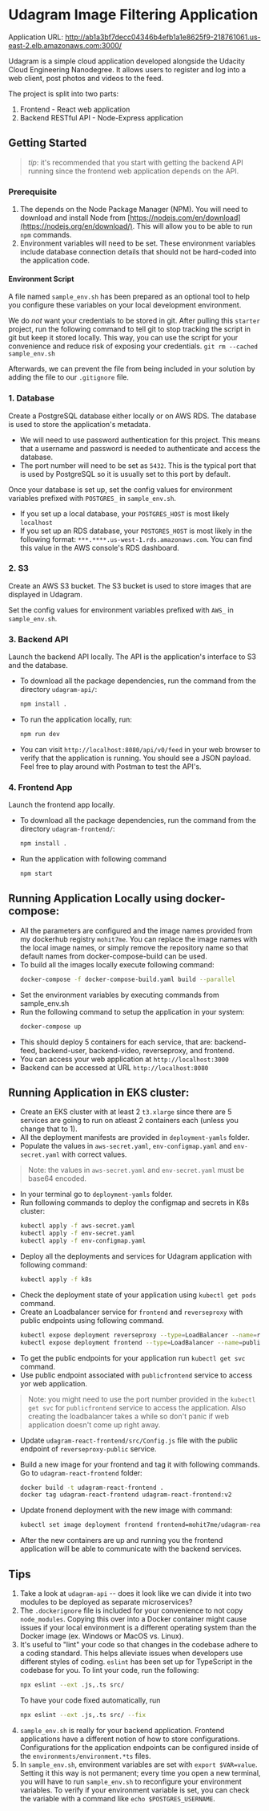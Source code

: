# Udagram Image Filtering Application

Application URL: http://ab1a3bf7decc04346b4efb1a1e8625f9-218761061.us-east-2.elb.amazonaws.com:3000/


Udagram is a simple cloud application developed alongside the Udacity Cloud Engineering Nanodegree. It allows users to register and log into a web client, post photos and videos to the feed.

The project is split into two parts:
1. Frontend - React web application
2. Backend RESTful API - Node-Express application

## Getting Started
> _tip_: it's recommended that you start with getting the backend API running since the frontend web application depends on the API.

### Prerequisite
1. The depends on the Node Package Manager (NPM). You will need to download and install Node from [https://nodejs.com/en/download](https://nodejs.org/en/download/). This will allow you to be able to run `npm` commands.
2. Environment variables will need to be set. These environment variables include database connection details that should not be hard-coded into the application code.

#### Environment Script
A file named `sample_env.sh` has been prepared as an optional tool to help you configure these variables on your local development environment.
 
We do _not_ want your credentials to be stored in git. After pulling this `starter` project, run the following command to tell git to stop tracking the script in git but keep it stored locally. This way, you can use the script for your convenience and reduce risk of exposing your credentials.
`git rm --cached sample_env.sh`

Afterwards, we can prevent the file from being included in your solution by adding the file to our `.gitignore` file.

### 1. Database
Create a PostgreSQL database either locally or on AWS RDS. The database is used to store the application's metadata.

* We will need to use password authentication for this project. This means that a username and password is needed to authenticate and access the database.
* The port number will need to be set as `5432`. This is the typical port that is used by PostgreSQL so it is usually set to this port by default.

Once your database is set up, set the config values for environment variables prefixed with `POSTGRES_` in `sample_env.sh`.
* If you set up a local database, your `POSTGRES_HOST` is most likely `localhost`
* If you set up an RDS database, your `POSTGRES_HOST` is most likely in the following format: `***.****.us-west-1.rds.amazonaws.com`. You can find this value in the AWS console's RDS dashboard.


### 2. S3
Create an AWS S3 bucket. The S3 bucket is used to store images that are displayed in Udagram.

Set the config values for environment variables prefixed with `AWS_` in `sample_env.sh`.


### 3. Backend API
Launch the backend API locally. The API is the application's interface to S3 and the database.

* To download all the package dependencies, run the command from the directory `udagram-api/`:
    ```bash
    npm install .
    ```
* To run the application locally, run:
    ```bash
    npm run dev
    ```
* You can visit `http://localhost:8080/api/v0/feed` in your web browser to verify that the application is running. You should see a JSON payload. Feel free to play around with Postman to test the API's.

### 4. Frontend App
Launch the frontend app locally.

* To download all the package dependencies, run the command from the directory `udagram-frontend/`:
    ```bash
    npm install .
    ```
* Run the application with following command
    ```bash
    npm start
    ```


## Running Application Locally using docker-compose:
* All the parameters are configured and the image names provided from my dockerhub registry `mohit7me`. You can replace the image names with the local image names, or simply remove the repository name so that default names from docker-compose-build can be used.
* To build all the images locally execute following command:
    ```bash
    docker-compose -f docker-compose-build.yaml build --parallel
    ```
* Set the environment variables by executing commands from sample_env.sh
* Run the following command to setup the application in your system:
    ```bash
    docker-compose up
    ```
* This should deploy 5 containers for each service, that are: backend-feed, backend-user, backend-video, reverseproxy, and frontend.
* You can access your web application at `http://localhost:3000`
* Backend can be accessed at URL `http://localhost:8080`

## Running Application in EKS cluster:
* Create an EKS cluster with at least 2 `t3.xlarge` since there are 5 services are going to run on atleast 2 containers each (unless you change that to 1). 
* All the deployment manifests are provided in `deployment-yamls` folder.
* Populate the values in `aws-secret.yaml`, `env-configmap.yaml` and `env-secret.yaml` with correct values.
> Note: the values in `aws-secret.yaml` and `env-secret.yaml` must be base64 encoded.
* In your terminal go to `deployment-yamls` folder.
* Run following commands to deploy the configmap and secrets in K8s cluster:
    ```bash
    kubectl apply -f aws-secret.yaml
    kubectl apply -f env-secret.yaml
    kubectl apply -f env-configmap.yaml
    ```
* Deploy all the deployments and services for Udagram application with following command:
    ```bash
    kubectl apply -f k8s
    ```
* Check the deployment state of your application using `kubectl get pods` command. 
* Create an Loadbalancer service for `frontend` and `reverseproxy` with public endpoints using following command. 
    ```bash
    kubectl expose deployment reverseproxy --type=LoadBalancer --name=reverseproxy-public
    kubectl expose deployment frontend --type=LoadBalancer --name=publicfrontend
    ```
* To get the public endpoints for your application run `kubectl get svc` command.
* Use public endpoint associated with `publicfrontend` service to access yor web application. 
> Note: you might need to use the port number provided in the `kubectl get svc` for `publicfrontend` service to access the application. Also creating the loadbalancer takes a while so don't panic if web application doesn't come up right away. 
* Update `udagram-react-frontend/src/Config.js` file with the public endpoint of `reverseproxy-public` service. 
* Build a new image for your frontend and tag it with following commands. Go to `udagram-react-frontend` folder:
    ```bash
    docker build -t udagram-react-frontend .
    docker tag udagram-react-frontend udagram-react-frontend:v2
    ```
* Update fronend deployment with the new image with command: 
    ```bash
    kubectl set image deployment frontend frontend=mohit7me/udagram-react-frontend:v2
    ```

* After the new containers are up and running you the frontend application will be able to communicate with the backend services. 

## Tips
1. Take a look at `udagram-api` -- does it look like we can divide it into two modules to be deployed as separate microservices?
2. The `.dockerignore` file is included for your convenience to not copy `node_modules`. Copying this over into a Docker container might cause issues if your local environment is a different operating system than the Docker image (ex. Windows or MacOS vs. Linux).
3. It's useful to "lint" your code so that changes in the codebase adhere to a coding standard. This helps alleviate issues when developers use different styles of coding. `eslint` has been set up for TypeScript in the codebase for you. To lint your code, run the following:
    ```bash
    npx eslint --ext .js,.ts src/
    ```
    To have your code fixed automatically, run
    ```bash
    npx eslint --ext .js,.ts src/ --fix
    ```
4. `sample_env.sh` is really for your backend application. Frontend applications have a different notion of how to store configurations. Configurations for the application endpoints can be configured inside of the `environments/environment.*ts` files.
5. In `sample_env.sh`, environment variables are set with `export $VAR=value`. Setting it this way is not permanent; every time you open a new terminal, you will have to run `sample_env.sh` to reconfigure your environment variables. To verify if your environment variable is set, you can check the variable with a command like `echo $POSTGRES_USERNAME`.
